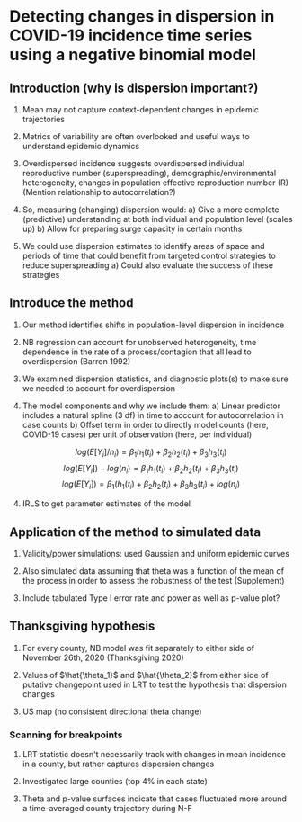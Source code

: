 # Detecting changes in dispersion in COVID-19 incidence time series using a negative binomial model


## Introduction (why is dispersion important?)

1. Mean may not capture context-dependent changes in epidemic trajectories

2. Metrics of variability are often overlooked and useful ways to understand epidemic dynamics

2. Overdispersed incidence suggests overdispersed individual reproductive number (superspreading), demographic/environmental heterogeneity, changes in population effective reproduction number (R)
(Mention relationship to autocorrelation?)

4. So, measuring (changing) dispersion would:
 a) Give a more complete (predictive) understanding at both individual and population level (scales up)
 b) Allow for preparing surge capacity in certain months

5. We could use dispersion estimates to identify areas of space and periods of time that could benefit from targeted control strategies to reduce superspreading
 a) Could also evaluate the success of these strategies

## Introduce the method

1. Our method identifies shifts in population-level dispersion in incidence

2. NB regression can account for unobserved heterogeneity, time dependence in the rate of a process/contagion that all lead to overdispersion (Barron 1992)

3. We examined dispersion statistics, and diagnostic plots(s) to make sure we needed to account for overdispersion

3. The model components and why we include them:
  a) Linear predictor includes a natural spline (3 df) in time to account for autocorrelation in case counts
  b) Offset term in order to directly model counts (here, COVID-19 cases) per unit of observation (here, per individual)
  
  $$log(E[Y_i]/n_i) = \beta_1h_1(t_i) + \beta_2h_2(t_i) + \beta_3h_3(t_i)$$
  $$log(E[Y_i])-log(n_i) = \beta_1h_1(t_i) + \beta_2h_2(t_i) + \beta_3h_3(t_i)$$
  $$log(E[Y_i]) = \beta_1(h_1(t_i) + \beta_2h_2(t_i) + \beta_3h_3(t_i) + log(n_i)$$

4. IRLS to get parameter estimates of the model

## Application of the method to simulated data

1. Validity/power simulations: used Gaussian and uniform epidemic curves

2. Also simulated data assuming that theta was a function of the mean of the process in order to assess the robustness of the test (Supplement)

3. Include tabulated Type I error rate and power as well as p-value plot?

## Thanksgiving hypothesis

1. For every county, NB model was fit separately to either side of November 26th, 2020 (Thanksgiving 2020)

2. Values of $\hat{\theta_1}$ and $\hat{\theta_2}$ from either side of putative changepoint used in LRT
to test the hypothesis that dispersion changes 

3. US map (no consistent directional theta change)

### Scanning for breakpoints 

1. LRT statistic doesn't necessarily track with changes in mean incidence in a county, but rather captures dispersion changes

2. Investigated large counties (top 4% in each state)

2. Theta and p-value surfaces indicate that cases fluctuated more around a time-averaged county trajectory during N-F 



